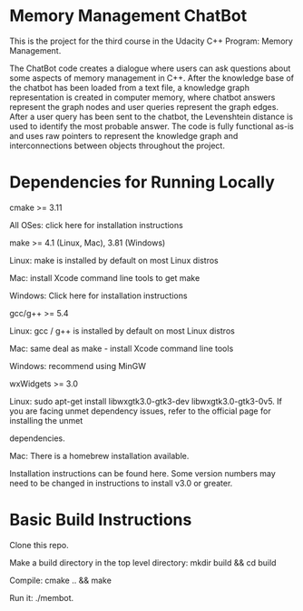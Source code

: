 # Memory Management ChatBot

This is the project for the third course in the Udacity C++ Program: Memory Management.

The ChatBot code creates a dialogue where users can ask questions about some aspects of memory management in C++. After the knowledge base of the chatbot has been loaded from a text file, a knowledge graph representation is created in computer memory, where chatbot answers represent the graph nodes and user queries represent the graph edges. After a user query has been sent to the chatbot, the Levenshtein distance is used to identify the most probable answer. The code is fully functional as-is and uses raw pointers to represent the knowledge graph and interconnections between objects throughout the project.

# Dependencies for Running Locally
cmake >= 3.11

All OSes: click here for installation instructions

make >= 4.1 (Linux, Mac), 3.81 (Windows)

Linux: make is installed by default on most Linux distros

Mac: install Xcode command line tools to get make

Windows: Click here for installation instructions

gcc/g++ >= 5.4

Linux: gcc / g++ is installed by default on most Linux distros

Mac: same deal as make - install Xcode command line tools

Windows: recommend using MinGW

wxWidgets >= 3.0

Linux: sudo apt-get install libwxgtk3.0-gtk3-dev libwxgtk3.0-gtk3-0v5. If you are facing unmet dependency issues, refer to the official page for installing the unmet 

dependencies.

Mac: There is a homebrew installation available.

Installation instructions can be found here. Some version numbers may need to be changed in instructions to install v3.0 or greater.

# Basic Build Instructions

Clone this repo.

Make a build directory in the top level directory: mkdir build && cd build

Compile: cmake .. && make

Run it: ./membot.

